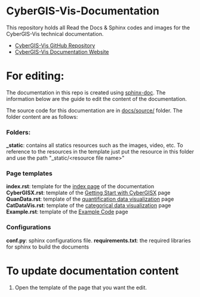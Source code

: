 # CyberGIS-Vis-Documentation

This repository holds all Read the Docs & Sphinx codes and images for the CyberGIS-Vis technical documentation.
- [CyberGIS-Vis GitHub Repository](https://github.com/cybergis/CyberGIS-Vis)
- [CyberGIS-Vis Documentation Website](https://cybergis.github.io/CyberGIS-Vis-Documentation/)

# For editing: 
The documentation in this repo is created using [sphinx-doc](https://www.sphinx-doc.org/en/master/). The information below are the guide to edit the content of the documentation. 


The source code for this documentation are in [docs/source/](https://github.com/cybergis/CyberGIS-Vis-Documentation/tree/gh-pages/docs/source) folder. The folder content are as follows:

### Folders:
**_static**: contains all statics resources such as the images, video, etc. To reference to the resources in the template just put the resource in this folder and use the path "_static/\<resource file name\>"

### Page templates 

**index.rst**: template for the [index page](https://cybergis.github.io/CyberGIS-Vis-Documentation/) of the documentation  
**CyberGISX.rst**: template of the [Getting Start with CyberGISX](https://cybergis.github.io/CyberGIS-Vis-Documentation/build/CyberGISX.html) page  
**QuanData.rst**: template of the [quantification data visualization](https://cybergis.github.io/CyberGIS-Vis-Documentation/build/QuantDataVis.html) page  
**CatDataVis.rst**: template of the [categorical data visualization](https://cybergis.github.io/CyberGIS-Vis-Documentation/build/CatDataVis.html) page  
**Example.rst**: template of the [Example Code](https://cybergis.github.io/CyberGIS-Vis-Documentation/build/QuantDataVis.html) page  

### Configurations 

**conf.py**: sphinx configurations file.
**requirements.txt**: the required libraries for sphinx to build the documents

# To update documentation content 

1. Open the template of the page that you want the edit. 
    

